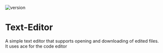 ![version](https://img.shields.io/badge/Version-1.1.0-brightgreen)
# Text-Editor

A simple text editor that supports opening and downloading of edited files.<br/>
It uses ace for the code editor
